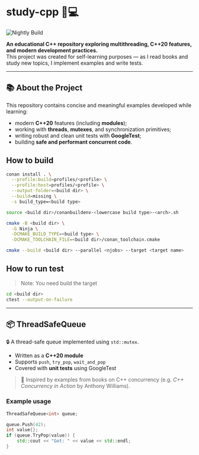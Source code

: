 # study-cpp 🧠💻

![Nightly Build](https://github.com/w15eacre/study-cpp/actions/workflows/nightly.yml/badge.svg?branch=main)

**An educational C++ repository exploring multithreading, C++20 features, and modern development practices.**  
This project was created for self-learning purposes — as I read books and study new topics, I implement examples and write tests.

---

## 📚 About the Project

This repository contains concise and meaningful examples developed while learning:

- modern **C++20** features (including **modules**);
- working with **threads**, **mutexes**, and synchronization primitives;
- writing robust and clean unit tests with **GoogleTest**;
- building **safe and performant concurrent code**.

## How to build
```bash
conan install . \
  --profile:build=profiles/<profile> \
  --profile:host=profiles/<profile> \
  --output-folder=<build dir> \
  --build=missing \
  -s build_type=<build type>

source <build dir>/conanbuildenv-<lowercase build type>-<arch>.sh

cmake -B <build dir> \
  -G Ninja \
  -DCMAKE_BUILD_TYPE=<build type> \
  -DCMAKE_TOOLCHAIN_FILE=<build dir>/conan_toolchain.cmake

cmake --build <build dir> --parallel <njobs> --target <target name>

```

## How to run test
> Note: You need build the target

```bash
cd <build dir>
ctest --output-on-failure
```

---

## 📦 ThreadSafeQueue

🔒 A thread-safe queue implemented using `std::mutex`.

- Written as a **C++20 module**
- Supports `push`, `try_pop`, `wait_and_pop`
- Covered with **unit tests** using GoogleTest

> 📖 Inspired by examples from books on C++ concurrency (e.g. *C++ Concurrency in Action* by Anthony Williams).

### Example usage

```cpp
ThreadSafeQueue<int> queue;

queue.Push(42);
int value{};
if (queue.TryPop(value)) {
    std::cout << "Got: " << value << std::endl;
}
```
